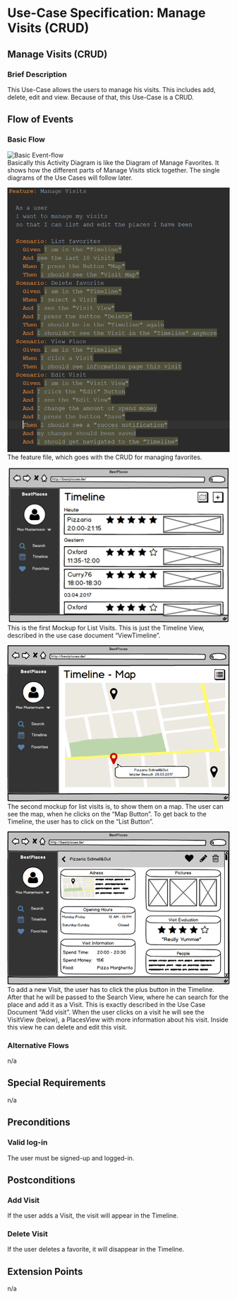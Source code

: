 # Use-Case Specification: Manage Visits (CRUD)
## Manage Visits (CRUD)
### Brief Description
This Use-Case allows the users to manage his visits. This includes add, delete, edit and view. Because
of that, this Use-Case is a CRUD.
## Flow of Events
### Basic Flow
![Basic Event-flow](ManageVisitsFlow.png)  
Basically this Activity Diagram is like the Diagram of Manage Favorites. It shows how the different parts
of Manage Visits stick together. The single diagrams of the Use Cases will follow later.

![Feature](ManageVisitFeature.png)  
The feature file, which goes with the CRUD for managing favorites.

![MockUp](../ViewTimeline/MockUpTimeline.JPG)  
This is the first Mockup for List Visits. This is just the Timeline View, described in the use case document
“ViewTimeline”.

![MockUp List](MockUpMap.png)  
The second mockup for list visits is, to show them on a map. The user can see the map, when he clicks on the “Map
Button”. To get back to the Timeline, the user has to click on the “List Button”.

![MockUp List](MockUpVisitView.png)  
To add a new Visit, the user has to click the plus button in the Timeline. After that he will be passed to the Search
View, where he can search for the place and add it as a Visit. This is exactly described in the Use Case Document
“Add visit”.
When the user clicks on a visit he will see the VisitView (below), a PlacesView with more information about his
visit. Inside this view he can delete and edit this visit.
### Alternative Flows
n/a
## Special Requirements
n/a
## Preconditions
### Valid log-in
The user must be signed-up and logged-in.
## Postconditions
### Add Visit
If the user adds a Visit, the visit will appear in the Timeline.
### Delete Visit
If the user deletes a favorite, it will disappear in the Timeline.
## Extension Points
n/a
